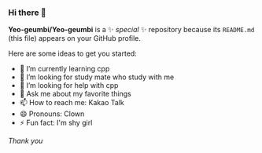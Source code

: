 ### Hi there 👋

**Yeo-geumbi/Yeo-geumbi** is a ✨ _special_ ✨ repository because its `README.md` (this file) appears on your GitHub profile.

Here are some ideas to get you started:

- 🌱 I’m currently learning cpp
- 👯 I’m looking for study mate who study with me
- 🤔 I’m looking for help with cpp
- 💬 Ask me about my favorite things
- 📫 How to reach me: Kakao Talk
- 😄 Pronouns: Clown
- ⚡ Fun fact: I'm shy girl

*Thank you*
